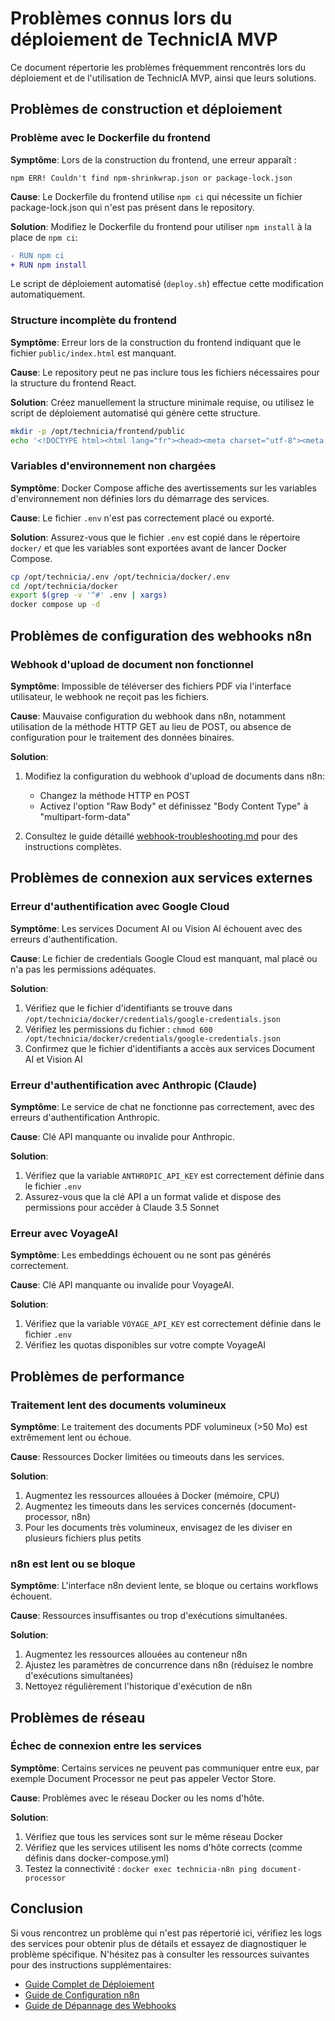 # Problèmes connus lors du déploiement de TechnicIA MVP

Ce document répertorie les problèmes fréquemment rencontrés lors du déploiement et de l'utilisation de TechnicIA MVP, ainsi que leurs solutions.

## Problèmes de construction et déploiement

### Problème avec le Dockerfile du frontend

**Symptôme**: Lors de la construction du frontend, une erreur apparaît :
```
npm ERR! Couldn't find npm-shrinkwrap.json or package-lock.json
```

**Cause**: Le Dockerfile du frontend utilise `npm ci` qui nécessite un fichier package-lock.json qui n'est pas présent dans le repository.

**Solution**: Modifiez le Dockerfile du frontend pour utiliser `npm install` à la place de `npm ci`:

```diff
- RUN npm ci
+ RUN npm install
```
Le script de déploiement automatisé (`deploy.sh`) effectue cette modification automatiquement.

### Structure incomplète du frontend

**Symptôme**: Erreur lors de la construction du frontend indiquant que le fichier `public/index.html` est manquant.

**Cause**: Le repository peut ne pas inclure tous les fichiers nécessaires pour la structure du frontend React.

**Solution**: Créez manuellement la structure minimale requise, ou utilisez le script de déploiement automatisé qui génère cette structure.

```bash
mkdir -p /opt/technicia/frontend/public
echo '<!DOCTYPE html><html lang="fr"><head><meta charset="utf-8"><meta name="viewport" content="width=device-width, initial-scale=1"><title>TechnicIA</title></head><body><div id="root"></div></body></html>' > /opt/technicia/frontend/public/index.html
```

### Variables d'environnement non chargées

**Symptôme**: Docker Compose affiche des avertissements sur les variables d'environnement non définies lors du démarrage des services.

**Cause**: Le fichier `.env` n'est pas correctement placé ou exporté.

**Solution**: Assurez-vous que le fichier `.env` est copié dans le répertoire `docker/` et que les variables sont exportées avant de lancer Docker Compose.

```bash
cp /opt/technicia/.env /opt/technicia/docker/.env
cd /opt/technicia/docker
export $(grep -v '^#' .env | xargs)
docker compose up -d
```

## Problèmes de configuration des webhooks n8n

### Webhook d'upload de document non fonctionnel

**Symptôme**: Impossible de téléverser des fichiers PDF via l'interface utilisateur, le webhook ne reçoit pas les fichiers.

**Cause**: Mauvaise configuration du webhook dans n8n, notamment utilisation de la méthode HTTP GET au lieu de POST, ou absence de configuration pour le traitement des données binaires.

**Solution**: 
1. Modifiez la configuration du webhook d'upload de documents dans n8n:
   - Changez la méthode HTTP en POST
   - Activez l'option "Raw Body" et définissez "Body Content Type" à "multipart-form-data"

2. Consultez le guide détaillé [webhook-troubleshooting.md](webhook-troubleshooting.md) pour des instructions complètes.

## Problèmes de connexion aux services externes

### Erreur d'authentification avec Google Cloud

**Symptôme**: Les services Document AI ou Vision AI échouent avec des erreurs d'authentification.

**Cause**: Le fichier de credentials Google Cloud est manquant, mal placé ou n'a pas les permissions adéquates.

**Solution**: 
1. Vérifiez que le fichier d'identifiants se trouve dans `/opt/technicia/docker/credentials/google-credentials.json`
2. Vérifiez les permissions du fichier : `chmod 600 /opt/technicia/docker/credentials/google-credentials.json`
3. Confirmez que le fichier d'identifiants a accès aux services Document AI et Vision AI

### Erreur d'authentification avec Anthropic (Claude)

**Symptôme**: Le service de chat ne fonctionne pas correctement, avec des erreurs d'authentification Anthropic.

**Cause**: Clé API manquante ou invalide pour Anthropic.

**Solution**: 
1. Vérifiez que la variable `ANTHROPIC_API_KEY` est correctement définie dans le fichier `.env`
2. Assurez-vous que la clé API a un format valide et dispose des permissions pour accéder à Claude 3.5 Sonnet

### Erreur avec VoyageAI

**Symptôme**: Les embeddings échouent ou ne sont pas générés correctement.

**Cause**: Clé API manquante ou invalide pour VoyageAI.

**Solution**:
1. Vérifiez que la variable `VOYAGE_API_KEY` est correctement définie dans le fichier `.env`
2. Vérifiez les quotas disponibles sur votre compte VoyageAI

## Problèmes de performance

### Traitement lent des documents volumineux

**Symptôme**: Le traitement des documents PDF volumineux (>50 Mo) est extrêmement lent ou échoue.

**Cause**: Ressources Docker limitées ou timeouts dans les services.

**Solution**:
1. Augmentez les ressources allouées à Docker (mémoire, CPU)
2. Augmentez les timeouts dans les services concernés (document-processor, n8n)
3. Pour les documents très volumineux, envisagez de les diviser en plusieurs fichiers plus petits

### n8n est lent ou se bloque

**Symptôme**: L'interface n8n devient lente, se bloque ou certains workflows échouent.

**Cause**: Ressources insuffisantes ou trop d'exécutions simultanées.

**Solution**:
1. Augmentez les ressources allouées au conteneur n8n
2. Ajustez les paramètres de concurrence dans n8n (réduisez le nombre d'exécutions simultanées)
3. Nettoyez régulièrement l'historique d'exécution de n8n

## Problèmes de réseau

### Échec de connexion entre les services

**Symptôme**: Certains services ne peuvent pas communiquer entre eux, par exemple Document Processor ne peut pas appeler Vector Store.

**Cause**: Problèmes avec le réseau Docker ou les noms d'hôte.

**Solution**:
1. Vérifiez que tous les services sont sur le même réseau Docker
2. Vérifiez que les services utilisent les noms d'hôte corrects (comme définis dans docker-compose.yml)
3. Testez la connectivité : `docker exec technicia-n8n ping document-processor`

## Conclusion

Si vous rencontrez un problème qui n'est pas répertorié ici, vérifiez les logs des services pour obtenir plus de détails et essayez de diagnostiquer le problème spécifique. N'hésitez pas à consulter les ressources suivantes pour des instructions supplémentaires:

- [Guide Complet de Déploiement](technicia-deployment-guide.md)
- [Guide de Configuration n8n](n8n-config-guide.md)
- [Guide de Dépannage des Webhooks](webhook-troubleshooting.md)
